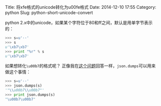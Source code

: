 Title: 将xfe格式的unicode转化为u00fe格式
Date: 2014-12-10 17:55
Category: python
Slug: python-short-unicode-convert

python 2.x中的unicode，如果某个字符位于80和ff之间，默认是用单字节表示的：

```python
>>> s=u'··'
>>> s
u'\xb7\xb7'
>>> print "%r" % s
u'\xb7\xb7'
```

如果想转化`\u00b7`的格式呢？
正像我在[这个问题](http://stackoverflow.com/questions/23253879/escaping-unicode-string-using-u)回答一样，`json.dumps`可以用来做这个事情：

```python
>>> s=u'··'
>>> json.dumps(s)
'"\\u00b7\\u00b7"'
>>> print json.dumps(s)
"\u00b7\u00b7"
```
